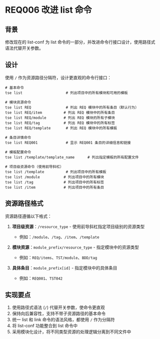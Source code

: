 # REQ006 改进 list 命令

## 背景

修改现在的 list-conf 为 list 命令的一部分，并改进命令行接口设计，使用路径式语法代替开关参数。

## 设计

使用 `/` 作为资源路径分隔符，设计更直观的命令行接口：

```
# 基本命令
tse list                    # 列出项目中的所有模块和可用的模板

# 模块资源命令
tse list REQ                # 列出 REQ 模块中的所有条目（默认行为）
tse list REQ/item          # 列出 REQ 模块中的所有条目
tse list REQ/module        # 列出 REQ 模块的所有子模块
tse list REQ/tag           # 列出 REQ 模块中的所有标签
tse list REQ/template       # 列出 REQ 模块中的所有模板

# 条目详情命令
tse list REQ001             # 显示 REQ001 条目的详细信息和链接

# 模板配置命令
tse list /template/template_name      # 列出指定模板的所有配置文件

# 项目级资源命令（使用前导斜杠）
tse list /template          # 列出项目中的所有模板
tse list /module           # 列出项目中的所有模块
tse list /tag              # 列出项目中的所有标签
tse list /item             # 列出项目中的所有条目
```

## 资源路径格式

资源路径遵循以下格式：

1. **项目级资源**：`/resource_type` - 使用前导斜杠指定项目级别的资源类型
   - 例如：`/module`、`/tag`、`/item`、`/template`

2. **模块资源**：`module_prefix/resource_type` - 指定模块中的资源类型
   - 例如：`REQ/items`、`TST/module`、`BDD/tag`

3. **具体条目**：`module_prefix[id]` - 指定模块中的具体条目
   - 例如：`REQ001`、`TST042`

## 实现要点

1. 使用路径式语法 (`/`) 代替开关参数，使命令更直观
2. 保持向后兼容性，支持不带子资源路径的基本命令
3. 统一 list 和 link 命令的语法风格，都使用 `/` 作为分隔符
4. 将 list-conf 功能整合到 list 命令中
5. 采用模块化设计，将不同类型资源的处理逻辑分离到不同文件中
